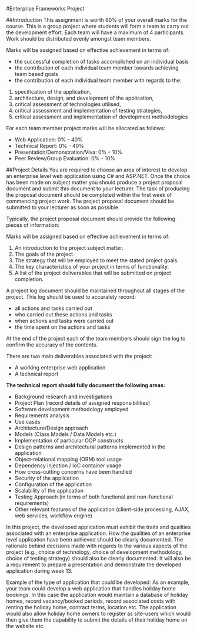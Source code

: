 #Enterprise Frameworks Project

##Introduction
This assignment is worth 60% of your overall marks for the course.
This is a group project where students will form a team to carry out the development effort. Each team will have a maximum of 4 participants. Work should be distributed evenly amongst team members.

Marks will be assigned based on effective achievement in terms of:
*  the successful completion of tasks accomplished on an individual basis
*  the contribution of each individual team member towards achieving team based goals
*  the contribution of each individual team member with regards to the:

1. specification of the application,
2. architecture, design, and development of the application,
3. critical assessment of technologies utilised,
4. critical assessment and implementation of testing strategies, 
5. critical assessment and implementation of development methodologies

For each team member project marks will be allocated as follows:
* Web Application: 0% - 40%
* Technical Report: 0% - 40%
* Presentation/Demonstration/Viva: 0% - 10%
* Peer Review/Group Evaluation: 0% - 10%

##Project Details
You are required to choose an area of interest to develop an enterprise level web application using C# and ASP.NET.
Once the choice has been made on subject matter you should produce a project proposal document and submit this document to your lecturer. The task of producing the proposal document should be completed within the first week of commencing project work. The project proposal document should be submitted to your lecturer as soon as possible.

Typically, the project proposal document should provide the following pieces of information:

Marks will be assigned based on effective achievement in terms of:
1. An introduction to the project subject matter.
2. The goals of the project.
3. The strategy that will be employed to meet the stated project goals.
4. The key characteristics of your project in terms of functionality.
5. A list of the project deliverables that will be submitted on project completion.

A project log document should be maintained throughout all stages of the project. This log should be used to accurately record:
* all actions and tasks carried out
* who carried out these actions and tasks
* when actions and tasks were carried out
* the time spent on the actions and tasks

At the end of the project each of the team members should sign the log to confirm the accuracy of the contents.

There are two main deliverables associated with the project:
* A working enterprise web application
* A technical report

**The technical report should fully document the following areas:**
- Background research and investigations
- Project Plan (record details of assigned responsibilities)
- Software development methodology employed
- Requirements analysis
- Use cases
- Architecture/Design approach
- Models (Class Models / Data Models etc.)
- Implementation of particular OOP constructs
- Design patterns and architectural patterns implemented in the application
- Object-relational mapping (ORM) tool usage
- Dependency injection / IoC container usage
- How cross-cutting concerns have been handled
- Security of the application
- Configuration of the application
- Scalability of the application
- Testing Approach (in terms of both functional and non-functional requirements)
- Other relevant features of the application (client-side processing, AJAX, web services, workflow engine)

In this project, the developed application must exhibit the traits and qualities associated with an enterprise application. How the qualities of an enterprise level application have been achieved should be clearly documented. The rationale behind decisions made with regards to the various aspects of the project (e.g., choice of technology, choice of development methodology, choice of testing strategy) should also be clearly documented. It will also be a requirement to prepare a presentation and demonstrate the developed application during week 13.

Example of the type of application that could be developed: As an example, your team could develop a web application that handles holiday home bookings. In this case the application would maintain a database of holiday homes, record vacancy/booked periods, record associated costs with renting the holiday home, contract terms, location etc. The application would also allow holiday home owners to register as site-users which would then give them the capability to submit the details of their holiday home on the website etc.
